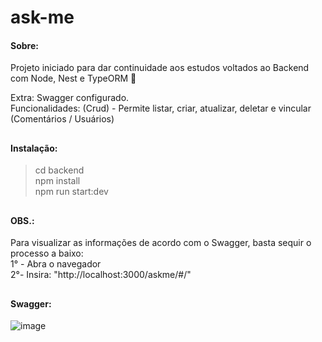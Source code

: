 # ask-me

#### Sobre: 
Projeto iniciado para dar continuidade aos estudos voltados ao Backend com Node, Nest e TypeORM 💚

Extra: Swagger configurado. <br />
Funcionalidades: (Crud) - Permite listar, criar, atualizar, deletar e vincular (Comentários / Usuários)

##

#### Instalação:

> cd backend <br />
> npm install <br />
> npm run start:dev <br />

##

#### OBS.: 
Para visualizar as informações de acordo com o Swagger, basta sequir o processo a baixo: <br />
1° - Abra o navegador <br />
2°- Insira: "http://localhost:3000/askme/#/" <br />


##

#### Swagger: 
![image](https://user-images.githubusercontent.com/66935004/168828419-3502c5ba-ee6e-4639-8620-1da9bb6fa7ef.png)
